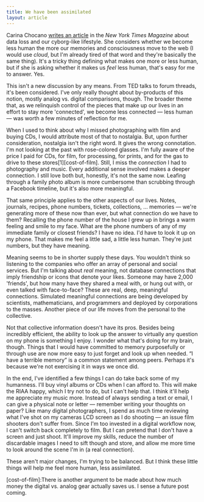 ```yaml
---
title: We have been assimilated
layout: article
---
```


Carina Chocano [writes an article][1] in the *New York Times Magazine* about data loss and our cyborg-like lifestyle. She considers whether we become less human the more our memories and consciousness move to the web (I would use *cloud*, but I'm already tired of that word and they're basically the same thing). It's a tricky thing defining what makes one more or less human, but if she is asking whether it makes us *feel* less human, that's easy for me to answer. Yes.

This isn't a new discussion by any means. From TED talks to forum threads, it's been considered. I've only really thought about by-products of this notion, mostly analog vs. digital comparisons, though. The broader theme that, as we relinquish control of the pieces that make up our lives in an effort to stay more 'connected', we become less connected — less human — was worth a few minutes of reflection for me.

When I used to think about why I missed photographing with film and buying CDs, I would attribute most of that to nostalgia. But, upon further consideration, nostalgia isn't the right word. It gives the wrong connotation. I'm not looking at the past with rose-colored glasses. I'm fully aware of the price I paid for CDs, for film, for processing, for prints, and for the gas to drive to these stores[1][cost-of-film]. Still, I miss the *connection* I had to photography and music. Every additional sense involved makes a deeper connection. I still love both but, honestly, it's not the same now. Leafing through a family photo album is more cumbersome than scrubbing through a Facebook timeline, but it's also more meaningful.

That same principle applies to the other aspects of our lives. Notes, journals, recipes, phone numbers, tickets, collections, … memories — we're generating more of these now than ever, but what connection do we have to them? Recalling the phone number of the house I grew up in brings a warm feeling and smile to my face. What are the phone numbers of any of my immediate family or closest friends? I have no idea. I'd have to look it up on my phone. That makes me feel a little sad, a little less human. They're just numbers, but they have meaning.

Meaning seems to be in shorter supply these days. You wouldn't think so listening to the companies who offer an array of personal and social services. But I'm talking about *real* meaning, not database connections that imply friendship or icons that denote your likes. Someone may have 2,000 'friends', but how many have they shared a meal with, or hung out with, or even talked with face-to-face? These are real, deep, meaningful connections. Simulated meaningful connections are being developed by scientists, mathematicians, and programmers and deployed by corporations to the masses. Another piece of our life moves from the personal to the collective.

Not that collective information doesn't have its pros. Besides being incredibly efficient, the ability to look up the answer to virtually any question on my phone is something I enjoy. I wonder what that's doing for my brain, though. Things that I would have committed to memory purposefully or through use are now more easy to just forget and look up when needed. “I have a terrible memory” is a common statement among peers. Perhaps it's because we're not exercising it in ways we once did.

In the end, I've identified a few things I can do take back some of my humanness. I'll buy vinyl albums or CDs when I can afford to. This will make the RIAA happy, which I try not to do, but I can't help that. I think it'll help me appreciate my music more. Instead of always sending a text or email, I can give a physical note or letter — remember writing your thoughts on paper? Like many digital photographers, I spend as much time reviewing what I've shot on my cameras LCD screen as I do shooting — an issue film shooters don't suffer from. Since I'm too invested in a digital workflow now, I can't switch back completely to film. But I can pretend that I don't have a screen and just shoot. It'll improve my skills, reduce the number of discardable images I need to sift though and store, and allow me more time to look around the scene I'm in (a real connection).

These aren't major changes, I'm trying to be balanced. But I think these little things will help me feel more human, less assimilated.

[cost-of-film]:There is another argument to be made about how much money the digital vs. analog gear actually saves us. I sense a future post coming.

[1]:http://www.nytimes.com/2012/01/29/magazine/what-happens-when-data-disappears.html